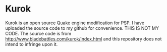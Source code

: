 # Kurok

Kurok is an open source Quake engine modification for PSP. I have uploaded the source code to my github for convenience. THIS IS NOT MY CODE. The source code is from http://www.bladebattles.com/kurok/index.html and this repository does not intend to infringe upon it.
